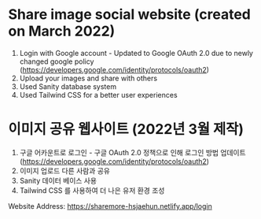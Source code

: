 # Share image social website (created on March 2022)

1. Login with Google account - Updated to Google OAuth 2.0 due to newly changed google policy (https://developers.google.com/identity/protocols/oauth2)
2. Upload your images and share with others
3. Used Sanity database system
4. Used Tailwind CSS for a better user experiences

# 이미지 공유 웹사이트 (2022년 3월 제작)

1. 구글 어카운트로 로그인 - 구글 OAuth 2.0 정책으로 인해 로그인 방법 업데이트 (https://developers.google.com/identity/protocols/oauth2)
2. 이미지 업로드 다른 사람과 공유
3. Sanity 데이터 베이스 사용
4. Tailwind CSS 를 사용하여 더 나은 유저 환경 조성

Website Address: https://sharemore-hsjaehun.netlify.app/login
